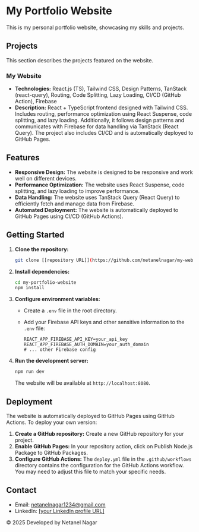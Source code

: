 # My Portfolio Website

This is my personal portfolio website, showcasing my skills and projects.

## Projects

This section describes the projects featured on the website.

### My Website

*   **Technologies:** React.js (TS), Tailwind CSS, Design Patterns, TanStack (react-query), Routing, Code Splitting, Lazy Loading, CI/CD (GitHub Action), Firebase
*   **Description:** React + TypeScript frontend designed with Tailwind CSS. Includes routing, performance optimization using React Suspense, code splitting, and lazy loading. Additionally, it follows design patterns and communicates with Firebase for data handling via TanStack (React Query). The project also includes CI/CD and is automatically deployed to GitHub Pages.


## Features

*   **Responsive Design:** The website is designed to be responsive and work well on different devices.
*   **Performance Optimization:** The website uses React Suspense, code splitting, and lazy loading to improve performance.
*   **Data Handling:** The website uses TanStack Query (React Query) to efficiently fetch and manage data from Firebase.
*   **Automated Deployment:** The website is automatically deployed to GitHub Pages using CI/CD (GitHub Actions).

## Getting Started

1.  **Clone the repository:**

    ```bash
    git clone [[repository URL]](https://github.com/netanelnagar/my-website)
    ```

2.  **Install dependencies:**

    ```bash
    cd my-portfolio-website
    npm install
    ```

3.  **Configure environment variables:**

    *   Create a `.env` file in the root directory.
    *   Add your Firebase API keys and other sensitive information to the `.env` file:

        ```
        REACT_APP_FIREBASE_API_KEY=your_api_key
        REACT_APP_FIREBASE_AUTH_DOMAIN=your_auth_domain
        # ... other Firebase config
        ```

4.  **Run the development server:**

    ```bash
    npm run dev
    ```

    The website will be available at `http://localhost:8080`.

## Deployment

The website is automatically deployed to GitHub Pages using GitHub Actions. To deploy your own version:

1.  **Create a GitHub repository:** Create a new GitHub repository for your project.
2.  **Enable GitHub Pages:** In your repository action, click on Publish Node.js Package to GitHub Packages.
3.  **Configure GitHub Actions:** The `deploy.yml` file in the `.github/workflows` directory contains the configuration for the GitHub Actions workflow. You may need to adjust this file to match your specific needs.

## Contact

*   Email: netanelnagar1234@gmail.com
*   LinkedIn: [[your LinkedIn profile URL]](https://www.linkedin.com/in/netanel-n)

© 2025 Developed by Netanel Nagar

